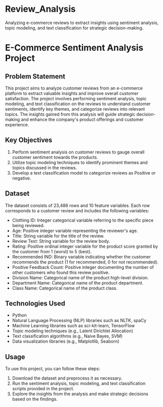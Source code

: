 # Review_Analysis
Analyzing e-commerce reviews  to extract insights using sentiment analysis, topic modeling, and text classification for strategic decision-making.

# E-Commerce Sentiment Analysis Project

## Problem Statement
This project aims to analyze customer reviews from an e-commerce platform to extract valuable insights and improve overall customer satisfaction. The project involves performing sentiment analysis, topic modeling, and text classification on the reviews to understand customer sentiments, identify key themes, and categorize reviews into relevant topics. The insights gained from this analysis will guide strategic decision-making and enhance the company's product offerings and customer experience.

## Key Objectives
1. Perform sentiment analysis on customer reviews to gauge overall customer sentiment towards the products.
2. Utilize topic modeling techniques to identify prominent themes and topics discussed in the reviews.
3. Develop a text classification model to categorize reviews as Positive or negative.

## Dataset
The dataset consists of 23,486 rows and 10 feature variables. Each row corresponds to a customer review and includes the following variables:
- Clothing ID: Integer categorical variable referring to the specific piece being reviewed.
- Age: Positive integer variable representing the reviewer's age.
- Title: String variable for the title of the review.
- Review Text: String variable for the review body.
- Rating: Positive ordinal integer variable for the product score granted by the customer from 1 (worst) to 5 (best).
- Recommended IND: Binary variable indicating whether the customer recommends the product (1 for recommended, 0 for not recommended).
- Positive Feedback Count: Positive integer documenting the number of other customers who found this review positive.
- Division Name: Categorical name of the product high-level division.
- Department Name: Categorical name of the product department.
- Class Name: Categorical name of the product class.

## Technologies Used
- Python
- Natural Language Processing (NLP) libraries such as NLTK, spaCy
- Machine Learning libraries such as sci-kit-learn, TensorFlow
- Topic modeling techniques (e.g., Latent Dirichlet Allocation)
- Text classification algorithms (e.g., Naive Bayes, SVM)
- Data visualization libraries (e.g., Matplotlib, Seaborn)

## Usage
To use this project, you can follow these steps:
1. Download the dataset and preprocess it as necessary.
2. Run the sentiment analysis, topic modeling, and text classification scripts provided in the project.
3. Explore the insights from the analysis and make strategic decisions based on the findings.

